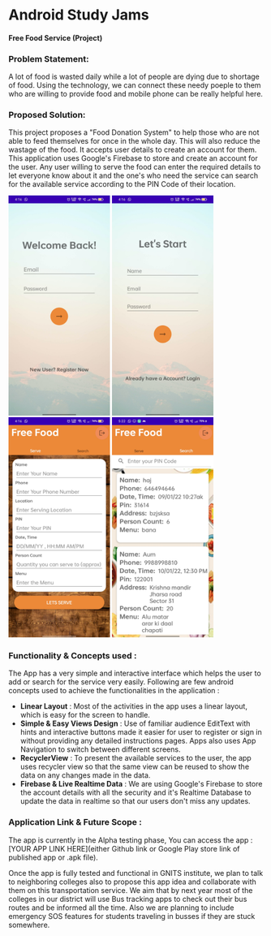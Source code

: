 # Android Study Jams
#### Free Food Service (Project)

### Problem Statement:
A lot of food is wasted daily while a lot of people are dying due to shortage of food. Using the technology, we can connect these needy poeple to them who are willing to provide food and mobile phone can be really helpful here.

### Proposed Solution:
This project proposes a "Food Donation System" to help those who are not able to feed themselves for once in the whole day. This will also reduce the wastage of the food. It accepts user details to create an account for them. This application uses Google's Firebase to store and create an account for the user. Any user willing to serve the food can enter the required details to let everyone know about it and the one's who need the service can search for the available service according to the PIN Code of their location.

<img src="https://github.com/aum-singhal/Android-Study-Jams/blob/main/1.jpg" width="200" />       <img src="https://github.com/aum-singhal/Android-Study-Jams/blob/main/2.jpg" width="200" />      <img src="https://github.com/aum-singhal/Android-Study-Jams/blob/main/3.jpg" width="200" />        <img src="https://github.com/aum-singhal/Android-Study-Jams/blob/main/4.jpg" width="200" />



### Functionality & Concepts used :

The App has a very simple and interactive interface which helps the user to add or search for the service very easily. Following are few android concepts used to achieve the functionalities in the application :
* **Linear Layout** : Most of the activities in the app uses a linear layout, which is easy for the screen to handle.
* **Simple & Easy Views Design** : Use of familiar audience EditText with hints and interactive buttons made it easier for user to register or sign in without providing any detailed instructions pages. Apps also uses App Navigation to switch between different screens.
* **RecyclerView** : To present the available services to the user, the app uses recycler view so that the same view can be reused to show the data on any changes made in the data.
* **Firebase & Live Realtime Data** : We are using Google's Firebase to store the account details with all the security and it's Realtime Database to update the data in realtime so that our users don't miss any updates.

### Application Link & Future Scope :

The app is currently in the Alpha testing phase, You can access the app : [YOUR APP LINK HERE](either Github link or Google Play store link of published app or .apk file).

Once the app is fully tested and functional in GNITS institute, we plan to talk to neighboring colleges also to propose this app idea and collaborate with them on this transportation service. We aim that by next year most of the colleges in our district will use Bus tracking apps to check out their bus routes and be informed all the time. Also we are planning to include emergency SOS features for students traveling in busses if they are stuck somewhere.
